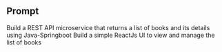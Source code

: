 
## Prompt
Build a REST API microservice that returns a list of books and its details using Java-Springboot
Build a simple ReactJs UI to view and manage the list of books
